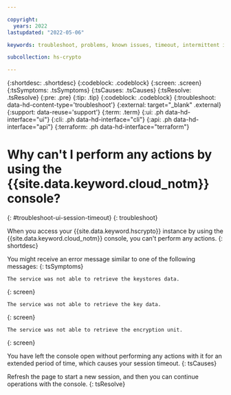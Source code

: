 ```yaml
---

copyright:
  years: 2022
lastupdated: "2022-05-06"

keywords: troubleshoot, problems, known issues, timeout, intermittent issue, session timeout

subcollection: hs-crypto

---
```


{:shortdesc: .shortdesc}
{:codeblock: .codeblock}
{:screen: .screen}
{:tsSymptoms: .tsSymptoms}
{:tsCauses: .tsCauses}
{:tsResolve: .tsResolve}
{:pre: .pre}
{:tip: .tip}
{:codeblock: .codeblock}
{:troubleshoot: data-hd-content-type='troubleshoot'}
{:external: target="_blank" .external}
{:support: data-reuse='support'}
{:term: .term}
{:ui: .ph data-hd-interface="ui"}
{:cli: .ph data-hd-interface="cli"}
{:api: .ph data-hd-interface="api"}
{:terraform: .ph data-hd-interface="terraform"}

# Why can't I perform any actions by using the {{site.data.keyword.cloud_notm}} console?
{: #troubleshoot-ui-session-timeout}
{: troubleshoot}

When you access your {{site.data.keyword.hscrypto}} instance by using the {{site.data.keyword.cloud_notm}} console, you can't perform any actions.
{: shortdesc}

You might receive an error message similar to one of the following messages:
{: tsSymptoms}

```
The service was not able to retrieve the keystores data.
```
{: screen}

```
The service was not able to retrieve the key data.
```
{: screen}

```
The service was not able to retrieve the encryption unit.
```
{: screen}

You have left the console open without performing any actions with it for an extended period of time, which causes your session timeout.
{: tsCauses}

Refresh the page to start a new session, and then you can continue operations with the console.
{: tsResolve}

